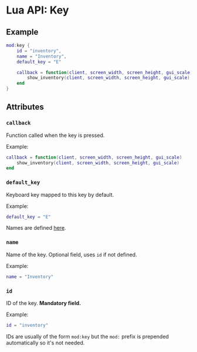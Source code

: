 # Lua API: Key

## Example

```lua
mod:key {
	id = "inventory",
	name = "Inventory",
	default_key = "E"

	callback = function(client, screen_width, screen_height, gui_scale)
		show_inventory(client, screen_width, screen_height, gui_scale)
	end
}
```

## Attributes

### `callback`

Function called when the key is pressed.

Example:
```lua
callback = function(client, screen_width, screen_height, gui_scale)
	show_inventory(client, screen_width, screen_height, gui_scale)
end
```

### `default_key`

Keyboard key mapped to this key by default.

Example:
```lua
default_key = "E"
```

Names are defined [here](https://github.com/Unarelith/GameKit/blob/master/source/core/input/KeyboardUtils.cpp).

### `name`

Name of the key. Optional field, uses `id` if not defined.

Example:
```lua
name = "Inventory"
```

### `id`

ID of the key. **Mandatory field.**

Example:
```lua
id = "inventory"
```

IDs are usually of the form `mod:key` but the `mod:` prefix is prepended automatically so it's not needed.

